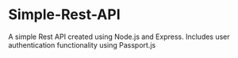 # Simple-Rest-API
A simple Rest API created using Node.js and Express. Includes user authentication functionality using Passport.js
